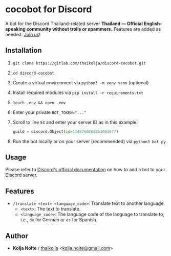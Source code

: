 # cocobot for Discord

A bot for the Discord Thailand-related server **Thailand — Official English-speaking community without trolls or spammers.** Features are added as needed. [Join us](https://discord.gg/DN52SxBpYJ)!

## Installation

1. `git clone https://gitlab.com/thaikolja/discord-cocobot.git`

2. `cd discord-cocobot`

3. Create a virtual environment via `python3 -m venv venv` (optional)

4. Install required modules via `pip install -r requirements.txt`

5. `touch .env && open .env`

6. Enter your private `BOT_TOKEN="..."`

7. Scroll to line `54` and enter your server ID as in this example:

   `````python
   guild = discord.Object(id=1148760268353061077)

8. Run the bot locally or on your server (recommended) via `python3 bot.py`

## Usage

Please refer to [Discord's official documentation](https://discord.com/developers/docs/intro) on how to add a bot to your Discord server.

## Features

* `/translate <text> <language_code>`: Translate text to another language.
    * `<text>`: The text to translate.
    * `<language_code>`: The language code of the language to translate to, i.e., `de` for German or `es` for Spanish.

## Author

* **Kolja Nolte** / [thaikolja](https://gitlab.com/thaikolja/) \<kolja.nolte@gmail.com\>
